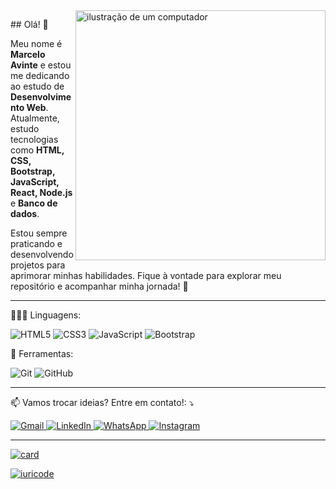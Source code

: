 <img src="https://raw.githubusercontent.com/MicaelliMedeiros/micaellimedeiros/master/image/computer-illustration.png" alt="ilustração de um computador" min-width="400px" max-width="400px" width="400px" align="right">

<p align="left"> 
  ## Olá! 👋

  Meu nome é <strong>Marcelo Avinte</strong> e estou me dedicando ao estudo de <strong>Desenvolvimento Web</strong>. Atualmente, estudo tecnologias como **HTML, CSS, Bootstrap, JavaScript, React, Node.js** e **Banco de dados**.

  Estou sempre praticando e desenvolvendo projetos para aprimorar minhas habilidades. Fique à vontade para explorar meu repositório e acompanhar minha jornada! 🚀
</p>

---

<p align="left">
  👨🏻‍💻 Linguagens: 
  <p>
    <img src="https://img.shields.io/badge/HTML5-E34F26?style=for-the-badge&logo=html5&logoColor=white" title="HTML5">
    <img src="https://img.shields.io/badge/CSS3-1572B6?style=for-the-badge&logo=css3&logoColor=white" title="CSS3">
    <img src="https://img.shields.io/badge/JavaScript-F7DF1E?style=for-the-badge&logo=javascript&logoColor=black" title="JavaScript">
    <img src="https://img.shields.io/badge/Bootstrap-563D7C?style=for-the-badge&logo=bootstrap&logoColor=white" title="Bootstrap">
  </p>
    
</p>

<p align="left">
  💼 Ferramentas: 
  <p>
    <img src="https://img.shields.io/badge/Git-E34F26?style=for-the-badge&logo=git&logoColor=white" title="Git">
    <img src="https://img.shields.io/badge/GitHub-100000?style=for-the-badge&logo=github&logoColor=white" title="GitHub">
  </p>
</p>

---

<p align="left">
  📫 Vamos trocar ideias? Entre em contato!: ⤵️
</p>

<p align="left">
    <a href="mailto:mottaa20@yahoo.com.br" title="Gmail">
        <img src="https://img.shields.io/badge/-Gmail-FF0000?style=flat-square&labelColor=FF0000&logo=gmail&logoColor=white&link=mailto:mottaa20@yahoo.com.br" alt="Gmail"/>
    </a>
    <a href="https://www.linkedin.com/in/marcelo-motta-b44780138?utm_source=share&utm_campaign=share_via&utm_content=profile&utm_medium=android_app" title="LinkedIn">
        <img src="https://img.shields.io/badge/-Linkedin-0e76a8?style=flat-square&logo=Linkedin&logoColor=white&link=https://www.linkedin.com/in/marcelo-motta-b44780138?utm_source=share&utm_campaign=share_via&utm_content=profile&utm_medium=android_app" alt="LinkedIn"/>
    </a>
    <a href="https://wa.me/5585992077645?text=%F0%9F%91%8B%20Ol%C3%A1!%20Obrigado%20por%20entrar%20em%20contato.%20Como%20posso%20ajudar%20voc%C3%AA%20hoje%3F" title="WhatsApp">
        <img src="https://img.shields.io/badge/-WhatsApp-25d366?style=flat-square&labelColor=25d366&logo=whatsapp&logoColor=white&link=https://wa.me/5585992077645?text=%F0%9F%91%8B%20Ol%C3%A1!%20Obrigado%20por%20entrar%20em%20contato.%20Como%20posso%20ajudar%20voc%C3%AA%20hoje%3F" alt="WhatsApp"/>
    </a>
    <a href="https://www.instagram.com/marceloavinte?igsh=MXg4dWNpbDVidjdlYg==" title="Instagram">
        <img src="https://img.shields.io/badge/-Instagram-DF0174?style=flat-square&labelColor=DF0174&logo=instagram&logoColor=white&link=https://www.instagram.com/marceloavinte?igsh=MXg4dWNpbDVidjdlYg==" alt="Instagram"/>
    </a>
</p>

---

[![card](https://github-readme-stats.vercel.app/api?username=Marceloa20&theme=dracula&show_icons=true)](https://github.com/anuraghazra/github-readme-stats)

[![iuricode](https://github-readme-stats.vercel.app/api/top-langs/?username=Marceloa20&layout=compact&theme=dracula)](https://github.com/anuraghazra/github-readme-stats)
